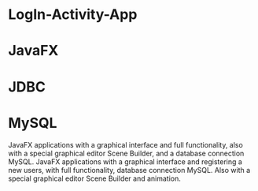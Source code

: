 # LogIn-Activity-App
# JavaFX
# JDBC
# MySQL 
JavaFX applications with a graphical interface and full functionality, 
also with a special graphical editor Scene Builder,
and a database connection MySQL.
JavaFX applications with a graphical interface and registering a new users,
with full functionality, database connection MySQL. 
Also with a special graphical editor Scene Builder and animation. 


 

